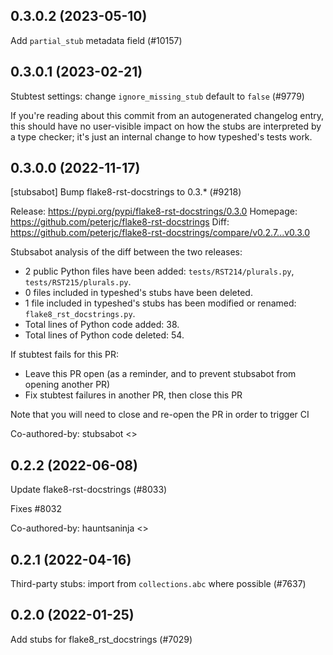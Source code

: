 ## 0.3.0.2 (2023-05-10)

Add `partial_stub` metadata field (#10157)

## 0.3.0.1 (2023-02-21)

Stubtest settings: change `ignore_missing_stub` default to `false` (#9779)

If you're reading about this commit from an autogenerated changelog entry, this should have no user-visible impact on how the stubs are interpreted by a type checker; it's just an internal change to how typeshed's tests work.

## 0.3.0.0 (2022-11-17)

[stubsabot] Bump flake8-rst-docstrings to 0.3.* (#9218)

Release: https://pypi.org/pypi/flake8-rst-docstrings/0.3.0
Homepage: https://github.com/peterjc/flake8-rst-docstrings
Diff: https://github.com/peterjc/flake8-rst-docstrings/compare/v0.2.7...v0.3.0

Stubsabot analysis of the diff between the two releases:
 - 2 public Python files have been added: `tests/RST214/plurals.py`, `tests/RST215/plurals.py`.
 - 0 files included in typeshed's stubs have been deleted.
 - 1 file included in typeshed's stubs has been modified or renamed: `flake8_rst_docstrings.py`.
 - Total lines of Python code added: 38.
 - Total lines of Python code deleted: 54.

If stubtest fails for this PR:
- Leave this PR open (as a reminder, and to prevent stubsabot from opening another PR)
- Fix stubtest failures in another PR, then close this PR

Note that you will need to close and re-open the PR in order to trigger CI

Co-authored-by: stubsabot <>

## 0.2.2 (2022-06-08)

Update flake8-rst-docstrings (#8033)

Fixes #8032

Co-authored-by: hauntsaninja <>

## 0.2.1 (2022-04-16)

Third-party stubs: import from `collections.abc` where possible (#7637)

## 0.2.0 (2022-01-25)

Add stubs for flake8_rst_docstrings (#7029)

